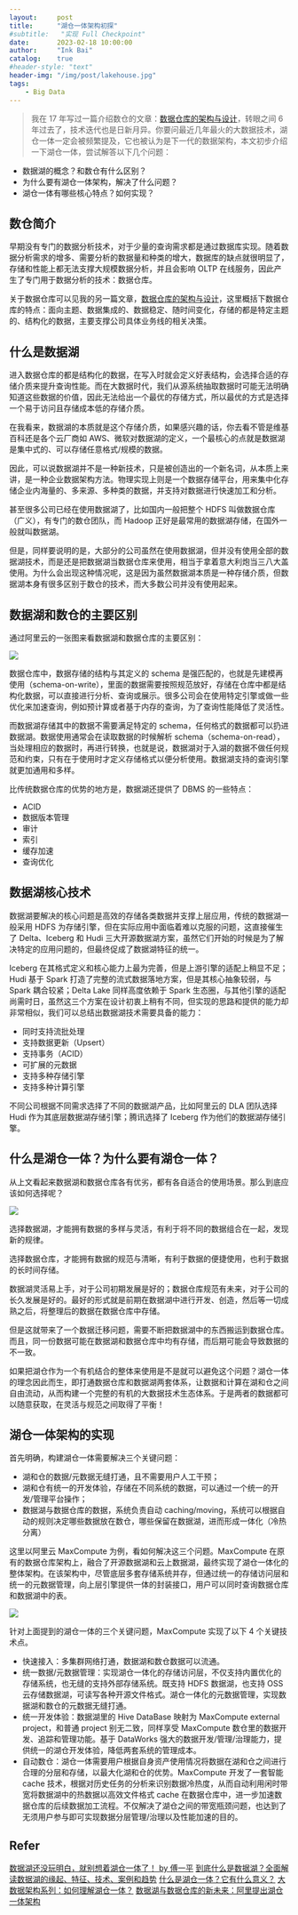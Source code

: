 ```yaml
---
layout:     post
title:      "湖仓一体架构初探"
#subtitle:   "实现 Full Checkpoint"
date:       2023-02-18 10:00:00
author:     "Ink Bai"
catalog:    true
#header-style: "text"
header-img: "/img/post/lakehouse.jpg"
tags:
    - Big Data
---
```


> 我在 17 年写过一篇介绍数仓的文章：[数据仓库的架构与设计](/2017/04/01/data-warehouse/)，转眼之间 6 年过去了，技术迭代也是日新月异。你要问最近几年最火的大数据技术，湖仓一体一定会被频繁提及，它也被认为是下一代的数据架构，本文初步介绍一下湖仓一体，尝试解答以下几个问题：
- 数据湖的概念？和数仓有什么区别？
- 为什么要有湖仓一体架构，解决了什么问题？
- 湖仓一体有哪些核心特点？如何实现？

## 数仓简介
早期没有专门的数据分析技术，对于少量的查询需求都是通过数据库实现。随着数据分析需求的增多、需要分析的数据量和种类的增大，数据库的缺点就很明显了，存储和性能上都无法支撑大规模数据分析，并且会影响 OLTP 在线服务，因此产生了专门用于数据分析的技术：数据仓库。

关于数据仓库可以见我的另一篇文章，[数据仓库的架构与设计](/2017/04/01/data-warehouse/)，这里概括下数据仓库的特点：面向主题、数据集成的、数据稳定、随时间变化，存储的都是特定主题的、结构化的数据，主要支撑公司具体业务线的相关决策。

## 什么是数据湖
进入数据仓库的都是结构化的数据，在写入时就会定义好表结构，会选择合适的存储介质来提升查询性能。而在大数据时代，我们从源系统抽取数据时可能无法明确知道这些数据的价值，因此无法给出一个最优的存储方式，所以最优的方式是选择一个易于访问且存储成本低的存储介质。

在我看来，数据湖的本质就是这个存储介质，如果感兴趣的话，你去看不管是维基百科还是各个云厂商如 AWS、微软对数据湖的定义，一个最核心的点就是数据湖是集中式的、可以存储任意格式/规模的数据。

因此，可以说数据湖并不是一种新技术，只是被创造出的一个新名词，从本质上来讲，是一种企业数据架构方法。物理实现上则是一个数据存储平台，用来集中化存储企业内海量的、多来源、多种类的数据，并支持对数据进行快速加工和分析。

甚至很多公司已经在使用数据湖了，比如国内一般把整个 HDFS 叫做数据仓库（广义），有专门的数仓团队，而 Hadoop 正好是最常用的数据湖存储，在国外一般就叫数据湖。

但是，同样要说明的是，大部分的公司虽然在使用数据湖，但并没有使用全部的数据湖技术，而是还是把数据湖当数据仓库来使用，相当于拿着意大利炮当三八大盖使用。为什么会出现这种情况呢，这是因为虽然数据湖本质是一种存储介质，但数据湖本身有很多区别于数仓的技术，而大多数公司并没有使用起来。

## 数据湖和数仓的主要区别
通过阿里云的一张图来看数据湖和数据仓库的主要区别：

![](/img/content/lake-and-dw.jpg)

数据仓库中，数据存储的结构与其定义的 schema 是强匹配的，也就是先建模再使用（schema-on-write），里面的数据需要按照规范放好，存储在仓库中都是结构化数据，可以直接进行分析、查询或展示。很多公司会在使用特定引擎或做一些优化来加速查询，例如预计算或者基于内存的查询，为了查询性能降低了灵活性。

而数据湖存储其中的数据不需要满足特定的 schema，任何格式的数据都可以扔进数据湖。数据使用通常会在读取数据的时候解析 schema（schema-on-read），当处理相应的数据时，再进行转换，也就是说，数据湖对于入湖的数据不做任何规范和约束，只有在于使用时才定义存储格式以便分析使用。数据湖支持的查询引擎就更加通用和多样。

比传统数据仓库的优势的地方是，数据湖还提供了 DBMS 的一些特点：

- ACID
- 数据版本管理
- 审计
- 索引
- 缓存加速
- 查询优化

## 数据湖核心技术
数据湖要解决的核心问题是高效的存储各类数据并支撑上层应用，传统的数据湖一般采用 HDFS 为存储引擎，但在实际应用中面临着难以克服的问题，这直接催生了 Delta、Iceberg 和 Hudi 三大开源数据湖方案，虽然它们开始的时候是为了解决特定的应用问题的，但最终促成了数据湖特征的统一。

Iceberg 在其格式定义和核心能力上最为完善，但是上游引擎的适配上稍显不足；Hudi 基于 Spark 打造了完整的流式数据落地方案，但是其核心抽象较弱，与 Spark 耦合较紧；Delta Lake 同样高度依赖于 Spark 生态圈，与其他引擎的适配尚需时日，虽然这三个方案在设计初衷上稍有不同，但实现的思路和提供的能力却非常相似，我们可以总结出数据湖技术需要具备的能力：

- 同时支持流批处理
- 支持数据更新（Upsert）
- 支持事务（ACID）
- 可扩展的元数据
- 支持多种存储引擎
- 支持多种计算引擎

不同公司根据不同需求选择了不同的数据湖产品，比如阿里云的 DLA 团队选择 Hudi 作为其底层数据湖存储引擎；腾讯选择了 Iceberg 作为他们的数据湖存储引擎。

## 什么是湖仓一体？为什么要有湖仓一体？
从上文看起来数据湖和数据仓库各有优劣，都有各自适合的使用场景。那么到底应该如何选择呢？

![](/img/content/TB1AkEtUlr0gK0jSZFnXXbRRXXa-1594-664.png)

选择数据湖，才能拥有数据的多样与灵活，有利于将不同的数据组合在一起，发现新的规律。

选择数据仓库，才能拥有数据的规范与清晰，有利于数据的便捷使用，也利于数据的长时间存储。

数据湖灵活易上手，对于公司初期发展是好的；数据仓库规范有未来，对于公司的长久发展是好的。最好的形式就是前期在数据湖中进行开发、创造，然后等一切成熟之后，将整理后的数据在数据仓库中存储。

但是这就带来了一个数据迁移问题，需要不断把数据湖中的东西搬运到数据仓库。而且，同一份数据可能在数据湖和数据仓库中均有存储，而后期可能会导致数据的不一致。

如果把湖仓作为一个有机结合的整体来使用是不是就可以避免这个问题？湖仓一体的理念因此而生，即打通数据仓库和数据湖两套体系，让数据和计算在湖和仓之间自由流动，从而构建一个完整的有机的大数据技术生态体系。于是两者的数据都可以随意获取，在灵活与规范之间取得了平衡！

## 湖仓一体架构的实现
首先明确，构建湖仓一体需要解决三个关键问题：

- 湖和仓的数据/元数据无缝打通，且不需要用户人工干预；
- 湖和仓有统一的开发体验，存储在不同系统的数据，可以通过一个统一的开发/管理平台操作；
- 数据湖与数据仓库的数据，系统负责自动 caching/moving，系统可以根据自动的规则决定哪些数据放在数仓，哪些保留在数据湖，进而形成一体化（冷热分离）

这里以阿里云 MaxCompute 为例，看如何解决这三个问题。MaxCompute 在原有的数据仓库架构上，融合了开源数据湖和云上数据湖，最终实现了湖仓一体化的整体架构。在该架构中，尽管底层多套存储系统并存，但通过统一的存储访问层和统一的元数据管理，向上层引擎提供一体的封装接口，用户可以同时查询数据仓库和数据湖中的表。

![](/img/content/cf5b96deb1ed6ac8bb3eb7a68f2e36c3.webp)

针对上面提到的湖仓一体的三个关键问题，MaxCompute 实现了以下 4 个关键技术点。

- 快速接入：多集群网络打通，数据湖和数仓数据可以流通。
- 统一数据/元数据管理：实现湖仓一体化的存储访问层，不仅支持内置优化的存储系统，也无缝的支持外部存储系统。既支持 HDFS 数据湖，也支持 OSS 云存储数据湖，可读写各种开源文件格式。湖仓一体化的元数据管理，实现数据湖和数仓的元数据无缝打通。
- 统一开发体验：数据湖里的 Hive DataBase 映射为 MaxCompute external project，和普通 project 别无二致，同样享受 MaxCompute 数仓里的数据开发、追踪和管理功能。基于 DataWorks 强大的数据开发/管理/治理能力，提供统一的湖仓开发体验，降低两套系统的管理成本。
- 自动数仓：湖仓一体需要用户根据自身资产使用情况将数据在湖和仓之间进行合理的分层和存储，以最大化湖和仓的优势。MaxCompute 开发了一套智能 cache 技术，根据对历史任务的分析来识别数据冷热度，从而自动利用闲时带宽将数据湖中的热数据以高效文件格式 cache 在数据仓库中，进一步加速数据仓库的后续数据加工流程。不仅解决了湖仓之间的带宽瓶颈问题，也达到了无须用户参与即可实现数据分层管理/治理以及性能加速的目的。

## Refer
[数据湖还没玩明白，就别想着湖仓一体了！ by 傅一平](https://mp.weixin.qq.com/s/1uSjr0R7d8G4XnodYSzgSA)
[到底什么是数据湖？全面解读数据湖的缘起、特征、技术、案例和趋势](https://mp.weixin.qq.com/s/ESIFDYBAVMv6Tb_UtrKT2w)
[什么是湖仓一体？它有什么意义？](https://yeecode.top/blog/45/)
[大数据架构系列：如何理解湖仓一体？](https://juejin.cn/post/7143166204550021150)
[数据湖与数据仓库的新未来：阿里提出湖仓一体架构](https://www.infoq.cn/article/gjxescklvdtmaevv9aqa)
